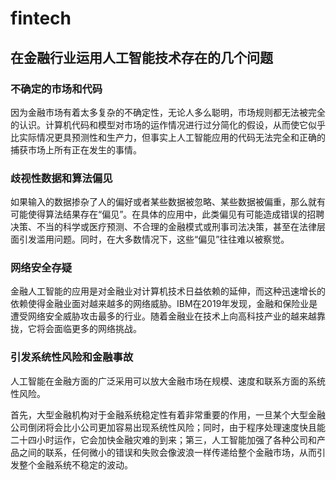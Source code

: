# fintech


## 在金融行业运用人工智能技术存在的几个问题

### 不确定的市场和代码

因为金融市场有着太多复杂的不确定性，无论人多么聪明，市场规则都无法被完全的认识。计算机代码和模型对市场的运作情况进行过分简化的假设，从而使它似乎比实际情况更具预测性和生产力，但事实上人工智能应用的代码无法完全和正确的捕获市场上所有正在发生的事情。

### 歧视性数据和算法偏见

如果输入的数据掺杂了人的偏好或者某些数据被忽略、某些数据被偏重，那么就有可能使得算法结果存在“偏见”。在具体的应用中，此类偏见有可能造成错误的招聘决策、不当的科学或医疗预测、不合理的金融模式或刑事司法决策，甚至在法律层面引发滥用问题。同时，在大多数情况下，这些“偏见”往往难以被察觉。

### 网络安全存疑

金融人工智能的应用是对金融业对计算机技术日益依赖的延伸，而这种迅速增长的依赖使得金融业面对越来越多的网络威胁。IBM在2019年发现，金融和保险业是遭受网络安全威胁攻击最多的行业。随着金融业在技术上向高科技产业的越来越靠拢，它将会面临更多的网络挑战。

### 引发系统性风险和金融事故

人工智能在金融方面的广泛采用可以放大金融市场在规模、速度和联系方面的系统性风险。

首先，大型金融机构对于金融系统稳定性有着非常重要的作用，一旦某个大型金融公司倒闭将会比小公司更加容易出现系统性风险；同时，由于程序处理速度快且能二十四小时运作，它会加快金融灾难的到来；第三，人工智能加强了各种公司和产品之间的联系，任何微小的错误和失败会像波浪一样传递给整个金融市场，从而引发整个金融系统不稳定的波动。

